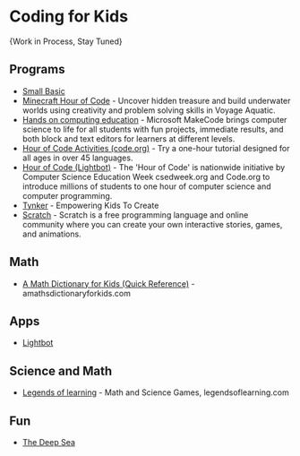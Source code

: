# Coding for Kids

{Work in Process, Stay Tuned}

## Programs
* [Small Basic](https://smallbasic-publicwebsite.azurewebsites.net/)
* [Minecraft Hour of Code](https://www.microsoft.com/en-us/digital-skills/hour-of-code) - Uncover hidden treasure and build underwater worlds using creativity and problem solving skills in Voyage Aquatic. 
* [Hands on computing education](https://www.microsoft.com/en-us/makecode) - Microsoft MakeCode brings computer science to life for all students with fun projects, immediate results, and both block and text editors for learners at different levels.
* [Hour of Code Activities (code.org)](https://code.org/learn) - Try a one-hour tutorial designed for all ages in over 45 languages.
* [Hour of Code (Lightbot)](https://lightbot.com/hour-of-code.html) - The 'Hour of Code' is nationwide initiative by Computer Science Education Week csedweek.org and Code.org to introduce millions of students to one hour of computer science and computer programming.
* [Tynker](https://www.tynker.com/) - Empowering Kids To Create
* [Scratch](https://scratch.mit.edu/) - Scratch is a free programming language and online community where you can create your own interactive stories, games, and animations.

## Math
* [A Math Dictionary for Kids (Quick Reference)](http://www.amathsdictionaryforkids.com/qr/a.html) - amathsdictionaryforkids.com

## Apps
* [Lightbot](https://lightbot.com/)

## Science and Math
* [Legends of learning](https://www.legendsoflearning.com/) - Math and Science Games, legendsoflearning.com

## Fun
* [The Deep Sea](https://neal.fun/deep-sea/)
